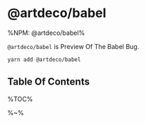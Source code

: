 # @artdeco/babel

%NPM: @artdeco/babel%

`@artdeco/babel` is Preview Of The Babel Bug.

```sh
yarn add @artdeco/babel
```

## Table Of Contents

%TOC%

%~%